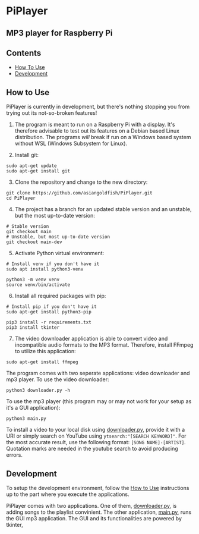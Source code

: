 # **PiPlayer**

MP3 player for Raspberry Pi
---
## **Contents**
- [How To Use](#how-to-use)
- [Development](#development)

## **How to Use**
PiPlayer is currently in development, but there's nothing stopping you from trying out its not-so-broken features!

1. The program is meant to run on a Raspberry Pi with a display. It's therefore advisable to test out its features on a Debian based Linux distribution. The programs *will* break if run on a Windows based system without WSL (Windows Subsystem for Linux).

2. Install git:
```
sudo apt-get update
sudo apt-get install git
```
3. Clone the repository and change to the new directory:
```
git clone https://github.com/asiangoldfish/PiPlayer.git
cd PiPlayer
```
4. The project has a branch for an updated stable version and an unstable, but the most up-to-date version:
```
# Stable version
git checkout main
# Unstable, but most up-to-date version
git checkout main-dev
```
5. Activate Python virtual environment:
```
# Install venv if you don't have it
sudo apt install python3-venv

python3 -m venv venv
source venv/bin/activate
```
6. Install all required packages with pip:
```
# Install pip if you don't have it
sudo apt-get install python3-pip

pip3 install -r requirements.txt
pip3 install tkinter
```
7. The video downloader application is able to convert video and incompatible audio formats to the MP3 format. Therefore, install FFmpeg to utilize this application:
```
sudo apt-get install ffmpeg
```

The program comes with two seperate applications: video downloader and mp3 player. To use the video downloader:
```
python3 downloader.py -h
```
To use the mp3 player (this program may or may not work for your setup as it's a GUI application):
```
python3 main.py
```

To install a video to your local disk using [downloader.py](./downloader.py), provide it with a URI or simply search on YouTube using `ytsearch:"[SEARCH KEYWORD]"`. For the most accurate result, use the following format: `[SONG NAME]-[ARTIST]`. Quotation marks are needed in the youtube search to avoid producing errors.

## **Development**
To setup the development environment, follow the [How to Use](#how-to-use) instructions up to the part where you execute the applications.

PiPlayer comes with two applications. One of them, [downloader.py](./downloader.py), is adding songs to the playlist convinient. The other application, [main.py](./main.py), runs the GUI mp3 application. The GUI and its functionalities are powered by tkinter,